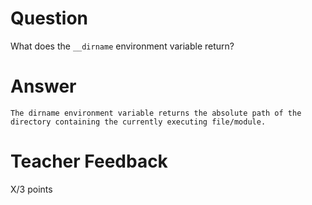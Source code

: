 # Question

What does the `__dirname` environment variable return? 

# Answer
    The dirname environment variable returns the absolute path of the directory containing the currently executing file/module.
# Teacher Feedback

X/3 points